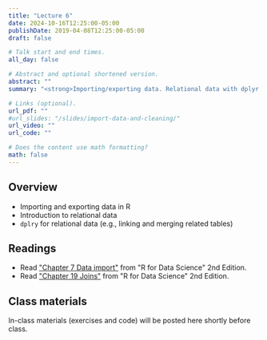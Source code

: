 ```yaml
---
title: "Lecture 6"
date: 2024-10-16T12:25:00-05:00
publishDate: 2019-04-08T12:25:00-05:00
draft: false

# Talk start and end times.
all_day: false

# Abstract and optional shortened version.
abstract: ""
summary: "<strong>Importing/exporting data. Relational data with dplyr.</strong>"

# Links (optional).
url_pdf: ""
#url_slides: "/slides/import-data-and-cleaning/"
url_video: ""
url_code: ""

# Does the content use math formatting?
math: false
---
```




<!-- NOTES FOR ME FALL 2024 PLANNING
NEEDS REVIEW: Move to this lecture the materials from current folder called relational-data and related slides linked there, which was lecture 7 this summer 
-->


## Overview

* Importing and exporting data in R
* Introduction to relational data
* `dplry` for relational data (e.g., linking and merging related tables)


## Readings

* Read ["Chapter 7 Data import"](https://r4ds.hadley.nz/data-import.html) from "R for Data Science" 2nd Edition. 
* Read ["Chapter 19 Joins"](https://r4ds.hadley.nz/joins) from "R for Data Science" 2nd Edition. 


## Class materials

In-class materials (exercises and code) will be posted here shortly before class.

<!--
Run the code below in your console to download today’s materials: `usethis::use_course("css-materials/import-data-and-cleaning")`
-->
